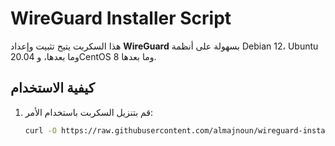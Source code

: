 # WireGuard Installer Script

هذا السكربت يتيح تثبيت وإعداد **WireGuard** بسهولة على أنظمة Debian 12، Ubuntu 20.04 وما بعدها، وCentOS 8 وما بعدها.

## كيفية الاستخدام

1. قم بتنزيل السكربت باستخدام الأمر:
   ```bash
   curl -O https://raw.githubusercontent.com/almajnoun/wireguard-installer-auto/refs/heads/main/wireguard-installer-auto.sh

